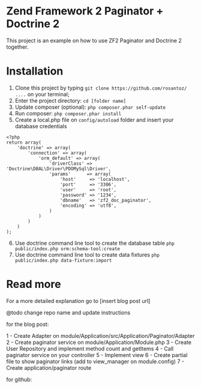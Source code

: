 # Zend Framework 2 Paginator + Doctrine 2

This project is an example on how to use ZF2 Paginator and Doctrine 2 together.


# Installation

1. Clone this project by typing `git clone https://github.com/rosantoz/ ....` on your terminal;
2. Enter the project directory: `cd [folder name]`
3. Update composer (optional): `php composer.phar self-update`
4. Run composer: `php composer.phar install`
5. Create a local.php file on `config/autoload` folder and insert your database credentials
```
<?php
return array(
    'doctrine' => array(
        'connection' => array(
            'orm_default' => array(
                'driverClass' => 'Doctrine\DBAL\Driver\PDOMySql\Driver',
                'params'      => array(
                    'host'     => 'localhost',
                    'port'     => '3306',
                    'user'     => 'root',
                    'password' => '1234',
                    'dbname'   => 'zf2_doc_paginator',
                    'encoding' => 'utf8',
                )
            )
        )
    )
);
```
6. Use doctrine command line tool to create the database table `php public/index.php orm:schema-tool:create`
7. Use doctrine command line tool to create data fixtures `php public/index.php data-fixture:import`


# Read more

For a more detailed explanation go to [insert blog post url]


@todo change repo name and update instructions

for the blog post:

1 - Create Adapter on module/Application/src/Application/Paginator/Adapter
2 - Create paginator service on module/Application/Module.php
3 - Create User Repository and implement method count and getItems
4 - Call paginator service on your controller
5 - Implement view
6 - Create partial file to show paginator links (add to view_manager on module.config)
7 - Create application/paginator route

for github:


